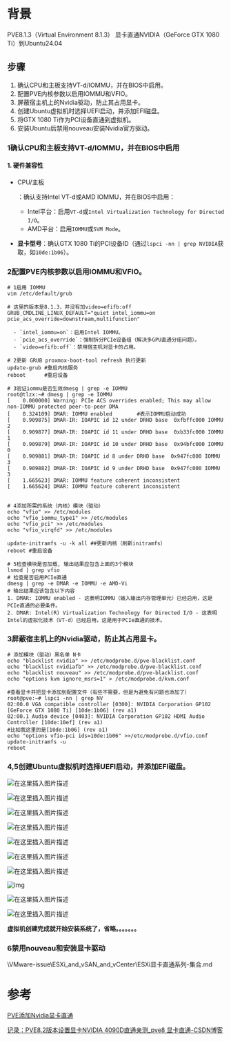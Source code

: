 # 背景

PVE8.1.3（Virtual Environment 8.1.3） 显卡直通NVIDIA（GeForce GTX 1080 Ti）到Ubuntu24.04



## 步骤

1. 确认CPU和主板支持VT-d/IOMMU，并在BIOS中启用。 
2. 配置PVE内核参数以启用IOMMU和VFIO。 
3. 屏蔽宿主机上的Nvidia驱动，防止其占用显卡。 
4. 创建Ubuntu虚拟机时选择UEFI启动，并添加EFI磁盘。 
5.  将GTX 1080 Ti作为PCI设备直通到虚拟机。
6.  安装Ubuntu后禁用nouveau安装Nvidia官方驱动。

### 1确认CPU和主板支持VT-d/IOMMU，并在BIOS中启用

#### 1. **硬件兼容性**

- CPU/主板

  ：确认支持Intel VT-d或AMD IOMMU，并在BIOS中启用：

  - Intel平台：启用`VT-d`或`Intel Virtualization Technology for Directed I/O`。
  - AMD平台：启用`IOMMU`或`SVM Mode`。

- **显卡型号**：确认GTX 1080 Ti的PCI设备ID（通过`lspci -nn | grep NVIDIA`获取，如`10de:1b06`）。

### 2配置PVE内核参数以启用IOMMU和VFIO。

```
# 1启用 IOMMU
vim /etc/default/grub 

# 这里的版本是8.1.3，并没有加video=efifb:off
GRUB_CMDLINE_LINUX_DEFAULT="quiet intel_iommu=on pcie_acs_override=downstream,multifunction"     

  - `intel_iommu=on`：启用Intel IOMMU。
  - `pcie_acs_override`：强制拆分PCIe设备组（解决多GPU直通分组问题）。
  - `video=efifb:off`：禁用宿主机对显卡的占用。
 
# 2更新 GRUB proxmox-boot-tool refresh 执行更新
update-grub #重启内核服务
reboot      #重启设备

# 3验证iommu是否生效dmesg | grep -e IOMMU
root@tlzx:~# dmesg | grep -e IOMMU
[    0.000000] Warning: PCIe ACS overrides enabled; This may allow non-IOMMU protected peer-to-peer DMA
[    0.324109] DMAR: IOMMU enabled        #表示IOMMU启动成功
[    0.909875] DMAR-IR: IOAPIC id 12 under DRHD base  0xfbffc000 IOMMU 2
[    0.909877] DMAR-IR: IOAPIC id 11 under DRHD base  0xb33fc000 IOMMU 1
[    0.909879] DMAR-IR: IOAPIC id 10 under DRHD base  0x94bfc000 IOMMU 0
[    0.909881] DMAR-IR: IOAPIC id 8 under DRHD base  0x947fc000 IOMMU 3
[    0.909882] DMAR-IR: IOAPIC id 9 under DRHD base  0x947fc000 IOMMU 3
[    1.665623] DMAR: IOMMU feature coherent inconsistent
[    1.665624] DMAR: IOMMU feature coherent inconsistent


# 4添加所需的系统（内核）模块（驱动）
echo "vfio" >> /etc/modules
echo "vfio_iommu_type1" >> /etc/modules
echo "vfio_pci" >> /etc/modules
echo "vfio_virqfd" >> /etc/modules

update-initramfs -u -k all ##更新内核（刷新initramfs）
reboot #重启设备

# 5检查模块是否加载, 输出结果应包含上面的3个模块
lsmod | grep vfio
# 检查是否启用PCIe直通
dmesg | grep -e DMAR -e IOMMU -e AMD-Vi
# 输出结果应该包含以下内容
1. DMAR: IOMMU enabled - 这表明IOMMU（输入输出内存管理单元）已经启用，这是PCIe直通的必要条件。
2. DMAR: Intel(R) Virtualization Technology for Directed I/O - 这表明Intel的虚拟化技术（VT-d）已经启用，这是用于PCIe直通的技术。
```

### 3屏蔽宿主机上的Nvidia驱动，防止其占用显卡。 

```
# 添加模块（驱动）黑名单 N卡
echo "blacklist nvidia" >> /etc/modprobe.d/pve-blacklist.conf
echo "blacklist nvidiafb" >> /etc/modprobe.d/pve-blacklist.conf
echo "blacklist nouveau" >> /etc/modprobe.d/pve-blacklist.conf
echo "options kvm ignore_msrs=1" > /etc/modprobe.d/kvm.conf

#查看显卡并把显卡添加到配置文件（有些不需要，但是为避免有问题也添加了）
root@pve:~# lspci -nn | grep NV
02:00.0 VGA compatible controller [0300]: NVIDIA Corporation GP102 [GeForce GTX 1080 Ti] [10de:1b06] (rev a1)
02:00.1 Audio device [0403]: NVIDIA Corporation GP102 HDMI Audio Controller [10de:10ef] (rev a1)
#比如我这里的是[10de:1b06] (rev a1)
echo "options vfio-pci ids=10de:1b06" >>/etc/modprobe.d/vfio.conf 
update-initramfs -u
reboot
```

### 4,5创建Ubuntu虚拟机时选择UEFI启动，并添加EFI磁盘。

![在这里插入图片描述](./images/PVE显卡直通系列/94714cf654514b9a8d8e8c6e168ca1c5.png)

![在这里插入图片描述](./images/PVE显卡直通系列/852f4291d2fc4d72aa235e6d4e29d161.png)

![在这里插入图片描述](./images/PVE显卡直通系列/20420ecaeb634122aeb632476b6c7bf5.png)

![在这里插入图片描述](./images/PVE显卡直通系列/192f0de03b8d4631bf07447418c56526.png)

![在这里插入图片描述](./images/PVE显卡直通系列/5d560e94277946c89b2f8fd6e7133e61.png)



![在这里插入图片描述](./images/PVE显卡直通系列/6f7754ece27745ae903449c8e1c80186.png)



![在这里插入图片描述](./images/PVE显卡直通系列/047341cd9c4d41f5b5d0d103785ab6a0.png)

![img](./images/PVE显卡直通系列/09246c44822540b0a6412c8062c6a449.png)



![在这里插入图片描述](./images/PVE显卡直通系列/d3bc6032710b4fbfa58fc63383b4218a.png)



![在这里插入图片描述](./images/PVE显卡直通系列/2a36cd2ed1d449b6bb3519c87fedf479.png)



**虚拟机创建完成就开始安装系统了，省略。。。。。。。**

### 6禁用nouveau和安装显卡驱动

\VMware-issue\ESXi_and_vSAN_and_vCenter\ESXi显卡直通系列-集合.md



# 参考

[PVE添加Nvidia显卡直通](https://ooe.ooo/posts/pve添加nvidia显卡直通/)

[记录：PVE8.2版本设置显卡NVIDIA 4090D直通亲测_pve8 显卡直通-CSDN博客](https://blog.csdn.net/weixin_44028652/article/details/143614533)